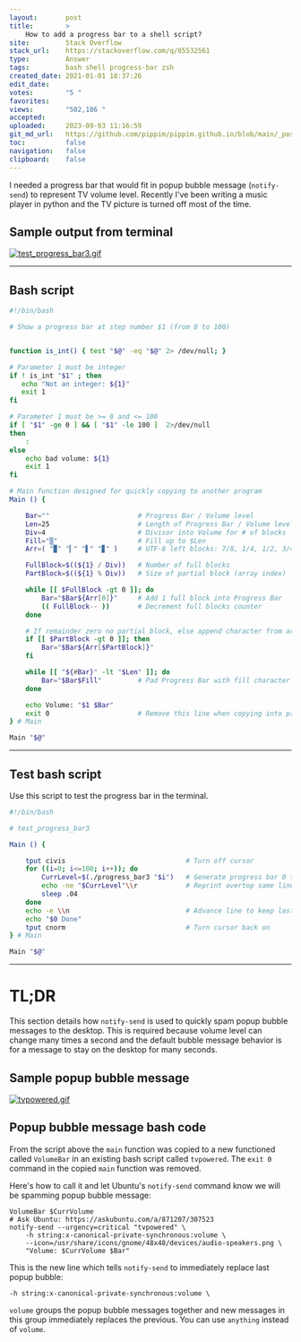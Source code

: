 ```yaml
---
layout:       post
title:        >
    How to add a progress bar to a shell script?
site:         Stack Overflow
stack_url:    https://stackoverflow.com/q/65532561
type:         Answer
tags:         bash shell progress-bar zsh
created_date: 2021-01-01 18:37:26
edit_date:    
votes:        "5 "
favorites:    
views:        "502,186 "
accepted:     
uploaded:     2023-09-03 11:16:59
git_md_url:   https://github.com/pippim/pippim.github.io/blob/main/_posts/2021/2021-01-01-How-to-add-a-progress-bar-to-a-shell-script_.md
toc:          false
navigation:   false
clipboard:    false
---
```


I needed a progress bar that would fit in popup bubble message (`notify-send`) to represent TV volume level. Recently I've been writing a music player in python and the TV picture is turned off most of the time.

## Sample output from terminal

[![test_progress_bar3.gif][1]][1]


----------


## Bash script

``` bash
#!/bin/bash

# Show a progress bar at step number $1 (from 0 to 100)


function is_int() { test "$@" -eq "$@" 2> /dev/null; } 

# Parameter 1 must be integer
if ! is_int "$1" ; then
   echo "Not an integer: ${1}"
   exit 1
fi

# Parameter 1 must be >= 0 and <= 100
if [ "$1" -ge 0 ] && [ "$1" -le 100 ]  2>/dev/null
then
    :
else
    echo bad volume: ${1}
    exit 1
fi

# Main function designed for quickly copying to another program 
Main () {

    Bar=""                      # Progress Bar / Volume level
    Len=25                      # Length of Progress Bar / Volume level
    Div=4                       # Divisor into Volume for # of blocks
    Fill="▒"                    # Fill up to $Len
    Arr=( "▉" "▎" "▌" "▊" )     # UTF-8 left blocks: 7/8, 1/4, 1/2, 3/4

    FullBlock=$((${1} / Div))   # Number of full blocks
    PartBlock=$((${1} % Div))   # Size of partial block (array index)

    while [[ $FullBlock -gt 0 ]]; do
        Bar="$Bar${Arr[0]}"     # Add 1 full block into Progress Bar
        (( FullBlock-- ))       # Decrement full blocks counter
    done

    # If remainder zero no partial block, else append character from array
    if [[ $PartBlock -gt 0 ]]; then
        Bar="$Bar${Arr[$PartBlock]}"
    fi

    while [[ "${#Bar}" -lt "$Len" ]]; do
        Bar="$Bar$Fill"         # Pad Progress Bar with fill character
    done

    echo Volume: "$1 $Bar"
    exit 0                      # Remove this line when copying into program
} # Main

Main "$@"
```


----------


## Test bash script

Use this script to test the progress bar in the terminal.

``` bash
#!/bin/bash

# test_progress_bar3

Main () {

    tput civis                              # Turn off cursor
    for ((i=0; i<=100; i++)); do
        CurrLevel=$(./progress_bar3 "$i")   # Generate progress bar 0 to 100
        echo -ne "$CurrLevel"\\r            # Reprint overtop same line
        sleep .04
    done
    echo -e \\n                             # Advance line to keep last progress
    echo "$0 Done"
    tput cnorm                              # Turn cursor back on
} # Main

Main "$@"
```


----------

# TL;DR

This section details how `notify-send` is used to quickly spam popup bubble messages to the desktop. This is required because volume level can change many times a second and the default bubble message behavior is for a message to stay on the desktop for many seconds.

## Sample popup bubble message

[![tvpowered.gif][2]][2]

## Popup bubble message bash code

From the script above the `main` function was copied to a new functioned called `VolumeBar` in an existing bash script called `tvpowered`. The `exit 0` command in the copied `main` function was removed.

Here's how to call it and let Ubuntu's `notify-send` command know we will be spamming popup bubble message:

``` 
VolumeBar $CurrVolume
# Ask Ubuntu: https://askubuntu.com/a/871207/307523
notify-send --urgency=critical "tvpowered" \
    -h string:x-canonical-private-synchronous:volume \
    --icon=/usr/share/icons/gnome/48x48/devices/audio-speakers.png \
    "Volume: $CurrVolume $Bar"
```

This is the new line which tells `notify-send` to immediately replace last popup bubble:

``` 
-h string:x-canonical-private-synchronous:volume \
```

`volume` groups the popup bubble messages together and new messages in this group immediately replaces the previous. You can use `anything` instead of `volume`.

  [1]: https://i.stack.imgur.com/gD4iz.gif
  [2]: https://i.stack.imgur.com/yYCDw.gif
